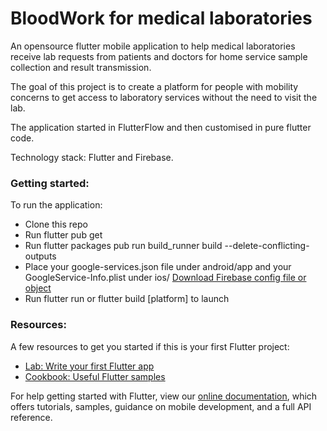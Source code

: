 # BloodWork for medical laboratories

An opensource flutter mobile application to help medical laboratories receive lab requests from patients and doctors for home service sample collection and result transmission.

The goal of this project is to create a platform for people with mobility concerns to get access to laboratory services without the need to visit the lab.

The application started in FlutterFlow and then customised in pure flutter code.

Technology stack: Flutter and Firebase.

### Getting started:
To run the application:
- Clone this repo 
- Run flutter pub get
- Run flutter packages pub run build_runner build --delete-conflicting-outputs
- Place your google-services.json file under android/app and your GoogleService-Info.plist under ios/ [Download Firebase config file or object](https://support.google.com/firebase/answer/7015592?hl=en#zippy=%2Cin-this-article)
- Run flutter run or flutter build [platform] to launch

### Resources:
A few resources to get you started if this is your first Flutter project:

- [Lab: Write your first Flutter app](https://flutter.dev/docs/get-started/codelab)
- [Cookbook: Useful Flutter samples](https://flutter.dev/docs/cookbook)

For help getting started with Flutter, view our
[online documentation](https://flutter.dev/docs), which offers tutorials,
samples, guidance on mobile development, and a full API reference.

